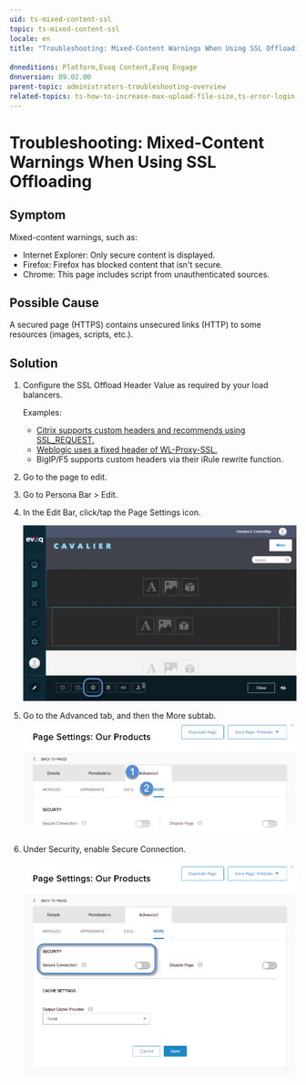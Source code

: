 ```yaml
---
uid: ts-mixed-content-ssl
topic: ts-mixed-content-ssl
locale: en
title: "Troubleshooting: Mixed-Content Warnings When Using SSL Offloading"

dnneditions: Platform,Evoq Content,Evoq Engage
dnnversion: 09.02.00
parent-topic: administrators-troubleshooting-overview
related-topics: ts-how-to-increase-max-upload-file-size,ts-error-login-ip-filtering-is-currently-disabled,ts-error-another-user-has-taken-action-on-the-page,ts-error-unknown-server-tag-DNNComboBox,ts-error-could-not-load-awssdk,ts-error-sql-timeout,ts-error-argumentnullexception-after-move-upgrade,ts-install-missing-resources,ts-broken-profile-image,ts-page-remains-in-draft,ts-unable-to-remove-page-redirect-urls,ts-site-theme-not-loading,ts-incomplete-content-localization,ts-missing-persona-bar
---
```


# Troubleshooting: Mixed-Content Warnings When Using SSL Offloading

## Symptom

Mixed-content warnings, such as:

*   Internet Explorer: Only secure content is displayed.
*   Firefox: Firefox has blocked content that isn't secure.
*   Chrome: This page includes script from unauthenticated sources.

## Possible Cause

A secured page (HTTPS) contains unsecured links (HTTP) to some resources (images, scripts, etc.).

## Solution

1.  Configure the SSL Offload Header Value as required by your load balancers.

    Examples:
    *   [Citrix supports custom headers and recommends using SSL_REQUEST.](https://docs.citrix.com/en-us/netscaler/12/ssl/config-ssloffloading.html)
    *   [Weblogic uses a fixed header of WL-Proxy-SSL.](https://fusionsecurity.blogspot.com/2011/04/ssl-offloading-and-weblogic-server.html)
    *   BigIP/F5 supports custom headers via their iRule rewrite function.
2.  Go to the page to edit.
3.  Go to Persona Bar \> Edit.
4.  In the Edit Bar, click/tap the Page Settings icon.



    ![Page Settings icon](/images/scr-pb-EditBar-PageSettings.png)



5.  Go to the Advanced tab, and then the More subtab.![Advanced > More](/images/scr-pbtabs-all-Content-Pages-Advanced-More-E91.png)
6.  Under Security, enable Secure Connection.



    ![Security > Secure Connection](/images/scr-pb-Page-Advanced-Security.png)
